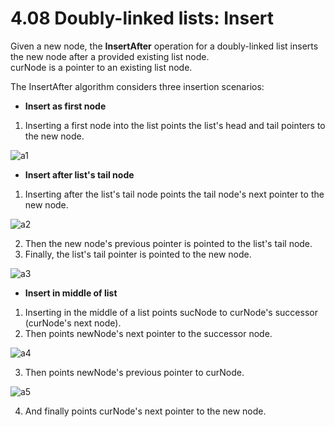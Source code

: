 # 4.08 Doubly-linked lists: Insert

Given a new node, the **InsertAfter** operation for a doubly-linked list inserts the new node after a provided existing list node.   
curNode is a pointer to an existing list node.    

The InsertAfter algorithm considers three insertion scenarios:   
* **Insert as first node**
1. Inserting a first node into the list points the list's head and tail pointers to the new node.

![a1](https://github.com/ijaejun1025/CIS223-Algorithms/assets/154036705/58ba3703-43af-4106-a7a0-6b26790de33b)

* **Insert after list's tail node**
1. Inserting after the list's tail node points the tail node's next pointer to the new node.

![a2](https://github.com/ijaejun1025/CIS223-Algorithms/assets/154036705/7ed1ea35-85a4-4628-bab8-f8e5e246dd8a)

2. Then the new node's previous pointer is pointed to the list's tail node.
3. Finally, the list's tail pointer is pointed to the new node.

![a3](https://github.com/ijaejun1025/CIS223-Algorithms/assets/154036705/9a22e0c0-6029-4bda-964a-56fe012e27d4)

* **Insert in middle of list**
1. Inserting in the middle of a list points sucNode to curNode's successor (curNode's next node).
2. Then points newNode's next pointer to the successor node.

![a4](https://github.com/ijaejun1025/CIS223-Algorithms/assets/154036705/c76deafc-22b0-4a0a-b9f1-462e23fa6f87)

3. Then points newNode's previous pointer to curNode.

![a5](https://github.com/ijaejun1025/CIS223-Algorithms/assets/154036705/2e59bcc5-3684-4df7-9f43-941f9f61dada)

4. And finally points curNode's next pointer to the new node.

